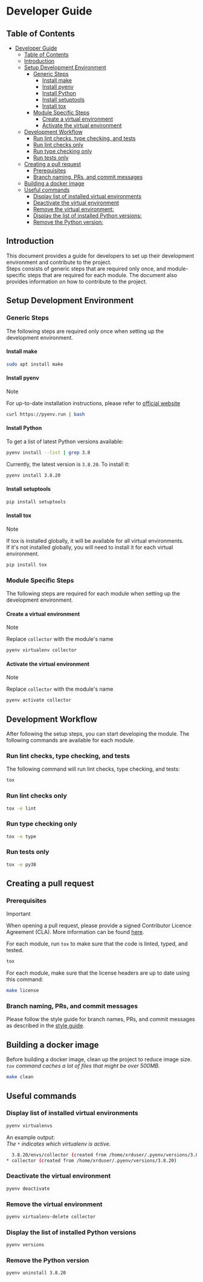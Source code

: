 # Developer Guide

## Table of Contents

- [Developer Guide](#developer-guide)
  - [Table of Contents](#table-of-contents)
  - [Introduction](#introduction)
  - [Setup Development Environment](#setup-development-environment)
    - [Generic Steps](#generic-steps)
      - [Install make](#install-make)
      - [Install pyenv](#install-pyenv)
      - [Install Python](#install-python)
      - [Install setuptools](#install-setuptools)
      - [Install tox](#install-tox)
    - [Module Specific Steps](#module-specific-steps)
      - [Create a virtual environment](#create-a-virtual-environment)
      - [Activate the virtual environment](#activate-the-virtual-environment)
  - [Development Workflow](#development-workflow)
    - [Run lint checks, type checking, and tests](#run-lint-checks-type-checking-and-tests)
    - [Run lint checks only](#run-lint-checks-only)
    - [Run type checking only](#run-type-checking-only)
    - [Run tests only](#run-tests-only)
  - [Creating a pull request](#creating-a-pull-request)
    - [Prerequisites](#prerequisites)
    - [Branch naming, PRs, and commit messages](#branch-naming-prs-and-commit-messages)
  - [Building a docker image](#building-a-docker-image)
  - [Useful commands](#useful-commands)
    - [Display list of installed virtual environments](#display-list-of-installed-virtual-environments)
    - [Deactivate the virtual environment](#deactivate-the-virtual-environment)
    - [Remove the virtual environment:](#remove-the-virtual-environment)
    - [Display the list of installed Python versions:](#display-the-list-of-installed-python-versions)
    - [Remove the Python version:](#remove-the-python-version)

## Introduction

This document provides a guide for developers to set up their development environment and contribute to the project.  
Steps consists of generic steps that are required only once, 
and module-specific steps that are required for each module.
The document also provides information on how to contribute to the project.

## Setup Development Environment

### Generic Steps

The following steps are required only once when setting up the development environment.

#### Install make

```bash
sudo apt install make
```

#### Install pyenv

> [!NOTE]
> For up-to-date installation instructions, please refer to [official website](https://github.com/pyenv/pyenv-installer)

```bash
curl https://pyenv.run | bash
```

#### Install Python

To get a list of latest Python versions available:
```bash
pyenv install --list | grep 3.8
```

Currently, the latest version is `3.8.20`. To install it:

```bash
pyenv install 3.8.20
```

#### Install setuptools

```bash
pip install setuptools
```

#### Install tox

> [!NOTE]
> If tox is installed globally, it will be available for all virtual environments.  
> If it's not installed globally, you will need to install it for each virtual environment.

```bash
pip install tox
```

### Module Specific Steps

The following steps are required for each module when setting up the development environment.

#### Create a virtual environment

> [!NOTE]
> Replace `collector` with the module's name

```bash
pyenv virtualenv collector
```

#### Activate the virtual environment

> [!NOTE]
> Replace `collector` with the module's name

```bash
pyenv activate collector
```

## Development Workflow

After following the setup steps, you can start developing the module.
The following commands are available for each module.

### Run lint checks, type checking, and tests

The following command will run lint checks, type checking, and tests:

```bash
tox
```

### Run lint checks only

```bash
tox -e lint
```

### Run type checking only

```bash
tox -e type
```

### Run tests only

```bash
tox -e py38
```

## Creating a pull request

### Prerequisites

> [!IMPORTANT]
> When opening a pull request, please provide a signed Contributor Licence Agreement (CLA). More information can be found
> [here](https://github.com/nordic-institute/X-Road/blob/develop/CONTRIBUTING.md#legal-notice).

For each module, run `tox` to make sure that the code is linted, typed, and tested.

```bash
tox
```

For each module, make sure that the license headers are up to date using this command:

```bash
make license
```

### Branch naming, PRs, and commit messages

Please follow the style guide for branch names, PRs, and commit messages 
as described in the [style guide](https://github.com/nordic-institute/X-Road/blob/develop/CONTRIBUTING.md#styleguides).

## Building a docker image

Before building a docker image, clean up the project to reduce image size.  
_`tox` command caches a lot of files that might be over 500MB._

```bash
make clean
```

## Useful commands

### Display list of installed virtual environments

```bash
pyenv virtualenvs
```

An example output:  
_The `*` indicates which virtualenv is active._

```bash
  3.8.20/envs/collector (created from /home/xrduser/.pyenv/versions/3.8.20)
* collector (created from /home/xrduser/.pyenv/versions/3.8.20)
```

### Deactivate the virtual environment

```bash
pyenv deactivate
```

### Remove the virtual environment

```bash
pyenv virtualenv-delete collector
```

### Display the list of installed Python versions

```bash
pyenv versions
```

### Remove the Python version

```bash
pyenv uninstall 3.8.20
```
